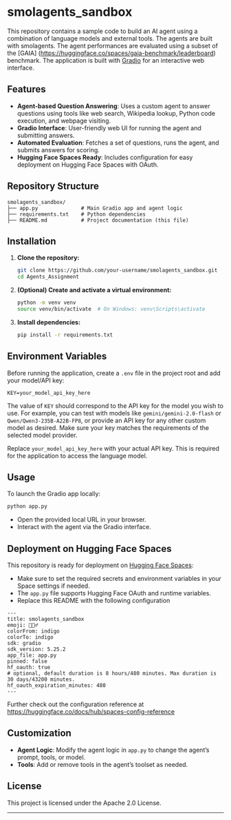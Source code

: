# smolagents_sandbox

This repository contains a sample code to build an AI agent using a combination of language models and external tools. The agents are built with smolagents. The agent performances are evaluated using a subset of the [GAIA] (https://huggingface.co/spaces/gaia-benchmark/leaderboard) benchmark.
The application is built with [Gradio](https://gradio.app/) for an interactive web interface.

## Features

- **Agent-based Question Answering**: Uses a custom agent to answer questions using tools like web search, Wikipedia lookup, Python code execution, and webpage visiting.
- **Gradio Interface**: User-friendly web UI for running the agent and submitting answers.
- **Automated Evaluation**: Fetches a set of questions, runs the agent, and submits answers for scoring.
- **Hugging Face Spaces Ready**: Includes configuration for easy deployment on Hugging Face Spaces with OAuth.

## Repository Structure

```
smolagents_sandbox/
├── app.py              # Main Gradio app and agent logic
├── requirements.txt    # Python dependencies
├── README.md           # Project documentation (this file)
```

## Installation

1. **Clone the repository:**
   ```sh
   git clone https://github.com/your-username/smolagents_sandbox.git
   cd Agents_Assignment
   ```

2. **(Optional) Create and activate a virtual environment:**
   ```sh
   python -m venv venv
   source venv/bin/activate  # On Windows: venv\Scripts\activate
   ```

3. **Install dependencies:**
   ```sh
   pip install -r requirements.txt
   ```

## Environment Variables

Before running the application, create a `.env` file in the project root and add your model/API key:

```
KEY=your_model_api_key_here
```

The value of `KEY` should correspond to the API key for the model you wish to use. For example, you can test with models like `gemini/gemini-2.0-flash` or `Qwen/Qwen3-235B-A22B-FP8`, or provide an API key for any other custom model as desired. Make sure your key matches the requirements of the selected model provider.

Replace `your_model_api_key_here` with your actual API key. This is required for the application to access the language model.

## Usage

To launch the Gradio app locally:

```sh
python app.py
```

- Open the provided local URL in your browser.
- Interact with the agent via the Gradio interface.

## Deployment on Hugging Face Spaces

This repository is ready for deployment on [Hugging Face Spaces](https://huggingface.co/spaces):

- Make sure to set the required secrets and environment variables in your Space settings if needed.
- The `app.py` file supports Hugging Face OAuth and runtime variables.
- Replace this README with the following configuration 
```
---
title: smolagents_sandbox
emoji: 🕵🏻‍♂️
colorFrom: indigo
colorTo: indigo
sdk: gradio
sdk_version: 5.25.2
app_file: app.py
pinned: false
hf_oauth: true
# optional, default duration is 8 hours/480 minutes. Max duration is 30 days/43200 minutes.
hf_oauth_expiration_minutes: 480
---
```
Further check out the configuration reference at https://huggingface.co/docs/hub/spaces-config-reference

## Customization

- **Agent Logic**: Modify the agent logic in `app.py` to change the agent’s prompt, tools, or model.
- **Tools**: Add or remove tools in the agent’s toolset as needed.

## License

This project is licensed under the Apache 2.0 License.

---
